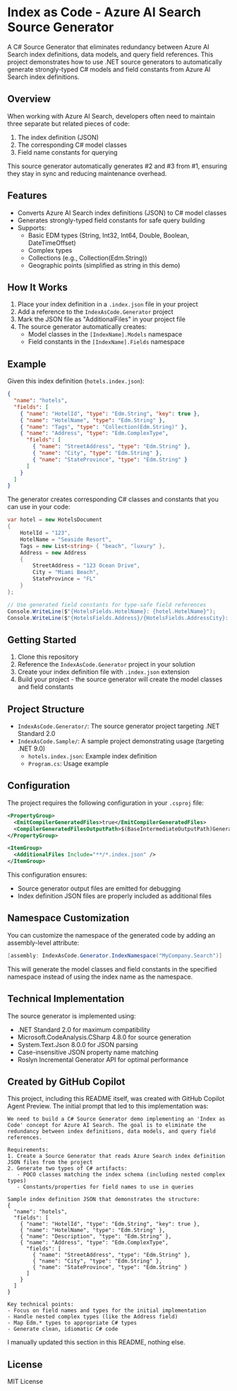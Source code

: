 # Index as Code - Azure AI Search Source Generator

A C# Source Generator that eliminates redundancy between Azure AI Search index definitions, data models, and query field references. This project demonstrates how to use .NET source generators to automatically generate strongly-typed C# models and field constants from Azure AI Search index definitions.

## Overview

When working with Azure AI Search, developers often need to maintain three separate but related pieces of code:
1. The index definition (JSON)
2. The corresponding C# model classes
3. Field name constants for querying

This source generator automatically generates #2 and #3 from #1, ensuring they stay in sync and reducing maintenance overhead.

## Features

- Converts Azure AI Search index definitions (JSON) to C# model classes
- Generates strongly-typed field constants for safe query building
- Supports:
  - Basic EDM types (String, Int32, Int64, Double, Boolean, DateTimeOffset)
  - Complex types
  - Collections (e.g., Collection(Edm.String))
  - Geographic points (simplified as string in this demo)

## How It Works

1. Place your index definition in a `.index.json` file in your project
2. Add a reference to the `IndexAsCode.Generator` project
3. Mark the JSON file as "AdditionalFiles" in your project file
4. The source generator automatically creates:
   - Model classes in the `[IndexName].Models` namespace
   - Field constants in the `[IndexName].Fields` namespace

## Example

Given this index definition (`hotels.index.json`):
```json
{
  "name": "hotels",
  "fields": [
    { "name": "HotelId", "type": "Edm.String", "key": true },
    { "name": "HotelName", "type": "Edm.String" },
    { "name": "Tags", "type": "Collection(Edm.String)" },
    { "name": "Address", "type": "Edm.ComplexType", 
      "fields": [
        { "name": "StreetAddress", "type": "Edm.String" },
        { "name": "City", "type": "Edm.String" },
        { "name": "StateProvince", "type": "Edm.String" }
      ]
    }
  ]
}
```

The generator creates corresponding C# classes and constants that you can use in your code:

```csharp
var hotel = new HotelsDocument
{
    HotelId = "123",
    HotelName = "Seaside Resort",
    Tags = new List<string> { "beach", "luxury" },
    Address = new Address
    {
        StreetAddress = "123 Ocean Drive",
        City = "Miami Beach",
        StateProvince = "FL"
    }
};

// Use generated field constants for type-safe field references
Console.WriteLine($"{HotelsFields.HotelName}: {hotel.HotelName}");
Console.WriteLine($"{HotelsFields.Address}/{HotelsFields.AddressCity}: {hotel.Address.City}");
```

## Getting Started

1. Clone this repository
2. Reference the `IndexAsCode.Generator` project in your solution
3. Create your index definition file with `.index.json` extension
4. Build your project - the source generator will create the model classes and field constants

## Project Structure

- `IndexAsCode.Generator/`: The source generator project targeting .NET Standard 2.0
- `IndexAsCode.Sample/`: A sample project demonstrating usage (targeting .NET 9.0)
  - `hotels.index.json`: Example index definition
  - `Program.cs`: Usage example

## Configuration

The project requires the following configuration in your `.csproj` file:

```xml
<PropertyGroup>
  <EmitCompilerGeneratedFiles>true</EmitCompilerGeneratedFiles>
  <CompilerGeneratedFilesOutputPath>$(BaseIntermediateOutputPath)Generated</CompilerGeneratedFilesOutputPath>
</PropertyGroup>

<ItemGroup>
  <AdditionalFiles Include="**/*.index.json" />
</ItemGroup>
```

This configuration ensures:
- Source generator output files are emitted for debugging
- Index definition JSON files are properly included as additional files

## Namespace Customization

You can customize the namespace of the generated code by adding an assembly-level attribute:

```csharp
[assembly: IndexAsCode.Generator.IndexNamespace("MyCompany.Search")]
```

This will generate the model classes and field constants in the specified namespace instead of using the index name as the namespace.

## Technical Implementation

The source generator is implemented using:
- .NET Standard 2.0 for maximum compatibility
- Microsoft.CodeAnalysis.CSharp 4.8.0 for source generation
- System.Text.Json 8.0.0 for JSON parsing
- Case-insensitive JSON property name matching
- Roslyn Incremental Generator API for optimal performance

## Created by GitHub Copilot

This project, including this README itself, was created with GitHub Copilot Agent Preview. The initial prompt that led to this implementation was:

```
We need to build a C# Source Generator demo implementing an 'Index as Code' concept for Azure AI Search. The goal is to eliminate the redundancy between index definitions, data models, and query field references.

Requirements:
1. Create a Source Generator that reads Azure Search index definition JSON files from the project
2. Generate two types of C# artifacts:
   - POCO classes matching the index schema (including nested complex types)
   - Constants/properties for field names to use in queries

Sample index definition JSON that demonstrates the structure:
{
  "name": "hotels",
  "fields": [
    { "name": "HotelId", "type": "Edm.String", "key": true },
    { "name": "HotelName", "type": "Edm.String" },
    { "name": "Description", "type": "Edm.String" },
    { "name": "Address", "type": "Edm.ComplexType", 
      "fields": [
        { "name": "StreetAddress", "type": "Edm.String" },
        { "name": "City", "type": "Edm.String" },
        { "name": "StateProvince", "type": "Edm.String" }
      ]
    }
  ]
}

Key technical points:
- Focus on field names and types for the initial implementation
- Handle nested complex types (like the Address field)
- Map Edm.* types to appropriate C# types
- Generate clean, idiomatic C# code
```
I manually updated this section in this README, nothing else.
## License

MIT License
